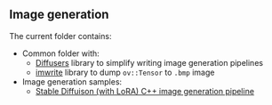 ## Image generation

The current folder contains:
- Common folder with:
	- [Diffusers](./common/diffusers) library to simplify writing image generation pipelines
	- [imwrite](./common/imwrite) library to dump `ov::Tensor` to `.bmp` image
- Image generation samples:
	- [Stable Diffuison (with LoRA) C++ image generation pipeline](./stable_diffusion_1_5/cpp)
